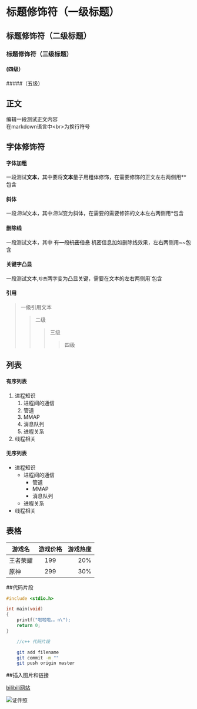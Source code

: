 
# 标题修饰符（一级标题）

## 标题修饰符（二级标题）

### 标题修饰符（三级标题）

#### (四级）

#####（五级）

## 正文

编辑一段测试正文内容<br>
在markdown语言中\<br\>为换行符号

## 字体修饰符

#### 字体加粗

一段测试**文本**，其中要将**文本**量子用粗体修饰，在需要修饰的正文左右两侧用\*\*包含<br>

#### 斜体

一段*测试*文本，其中*测试*变为斜体，在需要的需要修饰的文本左右两侧用\*包含<br>

#### 删除线

一段测试文本，其中 ~~有一段机密信息~~ 机密信息加如删除线效果，左右两侧用\~\~包含

#### 关键字凸显

一段测试文本,`珍贵`两字变为凸显关键，需要在文本的左右两侧用\`包含

#### 引用

> 一级引用文本
>> 二级
>>> 三级
>>>> 四级

## 列表

#### 有序列表

1. 进程知识
   1. 进程间的通信
     1. 管道
     2. MMAP
     3. 消息队列
   2. 进程关系
2. 线程相关

#### 无序列表

* 进程知识
   * 进程间的通信
     * 管道
     * MMAP
     * 消息队列
   * 进程关系
* 线程相关

## 表格

游戏名|游戏价格|游戏热度|
--|:--:|--:|
王者荣耀|199|20%
原神|299|30%

##代码片段

```c
#include <stdio.h>

int main(void)
{
	printf("啦啦啦。。n\");
	return 0;
}
```
```cpp
	//c++ 代码片段
```
```bash
	git add filename
	git commit -m ""
	git push origin master
```

##插入图片和链接

[bilibili网站](https://www.bilibili.com "点击进入b站")<br>

![证件照](https://i.postimg.cc/FsvpBDhj/gkn.jpg "帅不帅")







